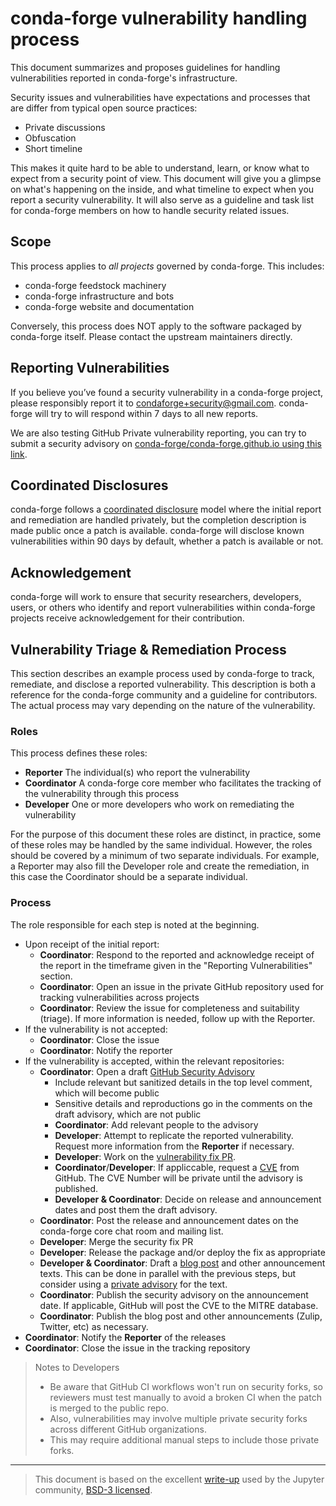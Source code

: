 # conda-forge vulnerability handling process

This document summarizes and proposes guidelines for handling vulnerabilities reported in
conda-forge's infrastructure.

Security issues and vulnerabilities have expectations and processes that are differ from typical
open source practices:

- Private discussions
- Obfuscation
- Short timeline

This makes it quite hard to be able to understand, learn, or know what to expect from a security
point of view. This document will give you a glimpse on what's happening on the inside, and what
timeline to expect when you report a security vulnerability. It will also serve as a guideline and
task list for conda-forge members on how to handle security related issues.

## Scope

This process applies to _all projects_ governed by conda-forge. This includes:

- conda-forge feedstock machinery
- conda-forge infrastructure and bots
- conda-forge website and documentation

Conversely, this process does NOT apply to the software packaged by conda-forge itself. Please contact the upstream maintainers directly.

## Reporting Vulnerabilities

If you believe you’ve found a security vulnerability in a conda-forge project, please responsibly report it to condaforge+security@gmail.com. conda-forge will try to will respond within 7 days to all new reports.

We are also testing GitHub Private vulnerability reporting, you can try to submit a security advisory on [conda-forge/conda-forge.github.io using this link](https://github.com/conda-forge/conda-forge.github.io/security/advisories/new).

## Coordinated Disclosures

conda-forge follows a [coordinated disclosure][coordinated-disclosure] model where the initial
report and remediation are handled privately, but the completion description is made public once a
patch is available. conda-forge will disclose known vulnerabilities within 90 days by default,
whether a patch is available or not.

## Acknowledgement

conda-forge will work to ensure that security researchers, developers, users, or others who
identify and report vulnerabilities within conda-forge projects receive acknowledgement for their
contribution.

## Vulnerability Triage & Remediation Process

This section describes an example process used by conda-forge to track, remediate, and disclose a
reported vulnerability. This description is both a reference for the conda-forge community and a
guideline for contributors. The actual process may vary depending on the nature of the
vulnerability.

### Roles

This process defines these roles:

- **Reporter** The individual(s) who report the vulnerability
- **Coordinator** A conda-forge core member who facilitates the tracking of the vulnerability
  through this process
- **Developer** One or more developers who work on remediating the vulnerability

For the purpose of this document these roles are distinct, in practice, some of these roles may be handled by the same individual. However, the roles should be covered by a minimum of two separate individuals. For example, a Reporter may also fill the Developer role and create the remediation, in this case the Coordinator should be a separate individual.

### Process

The role responsible for each step is noted at the beginning.

- Upon receipt of the initial report:
  - **Coordinator**: Respond to the reported and acknowledge receipt of the report in the timeframe
    given in the "Reporting Vulnerabilities" section.
  - **Coordinator**: Open an issue in the private GitHub repository used for tracking
    vulnerabilities across projects
  - **Coordinator**: Review the issue for completeness and suitability (triage). If more
    information is needed, follow up with the Reporter.
- If the vulnerability is not accepted:
  - **Coordinator**: Close the issue
  - **Coordinator**: Notify the reporter
- If the vulnerability is accepted, within the relevant repositories:
  - **Coordinator**: Open a draft [GitHub Security
    Advisory](https://docs.github.com/en/code-security/repository-security-advisories/about-github-security-advisories-for-repositories#about-github-security-advisories)
    - Include relevant but sanitized details in the top level comment, which will become public
    - Sensitive details and reproductions go in the comments on the draft advisory, which are not
      public
    - **Coordinator**: Add relevant people to the advisory
    - **Developer**: Attempt to replicate the reported vulnerability. Request more information from
      the **Reporter** if necessary.
    - **Developer**: Work on the [vulnerability fix
      PR](https://docs.github.com/en/code-security/repository-security-advisories/collaborating-in-a-temporary-private-fork-to-resolve-a-repository-security-vulnerability#creating-a-temporary-private-fork).
    - **Coordinator**/**Developer**: If appliccable, request a
      [CVE](https://docs.github.com/en/code-security/repository-security-advisories/about-github-security-advisories-for-repositories#cve-identification-numbers)
      from GitHub. The CVE Number will be private until the advisory is published.
    - **Developer & Coordinator**: Decide on release and announcement dates and post them the draft
      advisory.
  - **Coordinator**: Post the release and announcement dates on the conda-forge core chat room and
    mailing list.
  - **Developer**: Merge the security fix PR
  - **Developer**: Release the package and/or deploy the fix as appropriate
  - **Developer & Coordinator**: Draft a [blog post](/blog) and other
    announcement texts. This can be done in parallel with the previous steps, but consider using a
    [private advisory](https://github.com/conda-forge/conda-forge.github.io/security/advisories) for the text.
  - **Coordinator**: Publish the security advisory on the announcement date. If applicable, GitHub
    will post the CVE to the MITRE database.
  - **Coordinator**: Publish the blog post and other announcements (Zulip, Twitter,
    etc) as necessary.
- **Coordinator**: Notify the **Reporter** of the releases
- **Coordinator**: Close the issue in the tracking repository

> Notes to Developers
>
> - Be aware that GitHub CI workflows won't run on security forks, so reviewers must test manually
>   to avoid a broken CI when the patch is merged to the public repo.
> - Also, vulnerabilities may involve multiple private security forks across different GitHub
>   organizations.
> - This may require additional manual steps to include those private forks.

[coordinated-disclosure]: https://cheatsheetseries.owasp.org/cheatsheets/Vulnerability_Disclosure_Cheat_Sheet.html#responsible-or-coordinated-disclosure

---

> This document is based on the excellent [write-up](https://github.com/jupyter/security/blob/86ec517/docs/vulnerability-handling.md) used by the Jupyter community, [BSD-3 licensed](https://github.com/jupyter/security/blob/86ec517/LICENSE).
